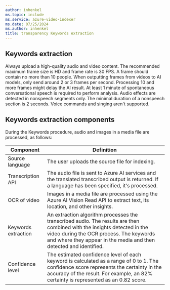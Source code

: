 ```yaml
---
author: inhenkel
ms.topic: include 
ms.service: azure-video-indexer
ms.date: 07/25/2024
ms.author: inhenkel
title: transparency Keywords extraction
---
```


## Keywords extraction

Always upload a high-quality audio and video content. The recommended maximum frame size is HD and frame rate is 30 FPS. A frame should contain no more than 10 people. When outputting frames from videos to AI models, only send around 2 or 3 frames per second. Processing 10 and more frames might delay the AI result. At least 1 minute of spontaneous conversational speech is required to perform analysis. Audio effects are detected in nonspeech segments only. The minimal duration of a nonspeech section is 2 seconds. Voice commands and singing aren't supported.

## Keywords extraction components

During the Keywords procedure, audio and images in a media file are processed, as follows:

|Component|Definition|
|---|---|
|Source language |	The user uploads the source file for indexing. |
|Transcription API	|The audio file is sent to Azure AI services and the translated transcribed output is returned. If a language has been specified, it's processed.| 
|OCR of video	|Images in a media file are processed using the Azure AI Vision Read API to extract text, its location, and other insights.  |
|Keywords extraction	|An extraction algorithm processes the transcribed audio. The results are then combined with the insights detected in the video during the OCR process. The keywords and where they appear in the media and then detected and identified. |
|Confidence level|	The estimated confidence level of each keyword is calculated as a range of 0 to 1. The confidence score represents the certainty in the accuracy of the result. For example, an 82% certainty is represented as an 0.82 score.|
